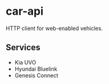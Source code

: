 # car-api
HTTP client for web-enabled vehicles.

## Services
 - Kia UVO
 - Hyundai Bluelink
 - Genesis Connect

